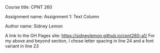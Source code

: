   Course title: CPNT 260 
  
  Assignment name: Assignment 1: Text Column
  
  Author name: Sidney Lemon
  
A link to the GH Pages site: https://sidneylemon.github.io/cpnt260-a1/
For my above and beyond section, I chose letter spacing in line 24 and a font variant in line 23
